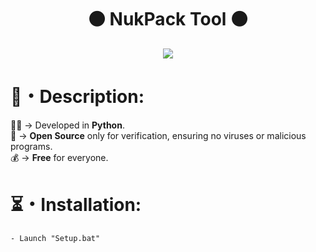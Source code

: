 <h1 align="center">⚫ NukPack Tool ⚫</h1> 
<p align="center">
  
<p align="center">
<img src="https://github.com/EthanInnit28/NukPack-Free/assets/165567010/918f1526-0e9b-423e-afa7-c2e3487b090d" </a>

<h1>📜・Description:</h1>
<p>
  
👨‍💻 -> Developed in <strong>Python</strong>.<br>
📂 -> <strong>Open Source</strong> only for verification, ensuring no viruses or malicious programs.<br>
💰 -> <strong>Free</strong> for everyone.<br>
</p>

<h1>⏳・Installation:</h1>
<p>
  
```
- Launch "Setup.bat"
```
</p>
